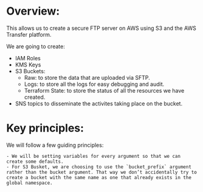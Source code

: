 # Overview:

This allows us to create a secure FTP server on AWS using S3 and the AWS Transfer platform.

We are going to create:
- IAM Roles
- KMS Keys
- S3 Buckets:
    - Raw: to store the data that are uploaded via SFTP.
    - Logs: to store all the logs for easy debugging and audit.
    - Terraform State: to store the status of all the resources we have created.
- SNS topics to disseminate the activites taking place on the bucket.

# Key principles:

We will follow a few guiding principles:

    - We will be setting variables for every argument so that we can create some defaults.
    - For S3 Busket, we are choosing to use the `bucket_prefix` argument rather than the bucket argument. That way we don’t accidentally try to create a bucket with the same name as one that already exists in the global namespace.
